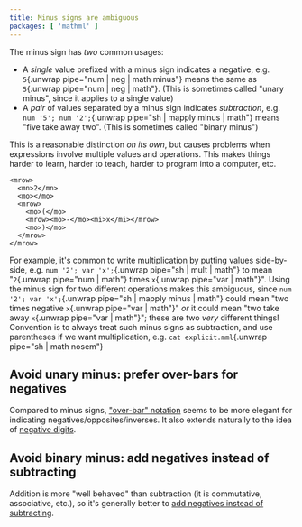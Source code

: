 ```yaml
---
title: Minus signs are ambiguous
packages: [ 'mathml' ]
---
```


The minus sign has *two* common usages:

 - A *single* value prefixed with a minus sign indicates a negative, e.g.
   `5`{.unwrap pipe="num | neg | math minus"}
   means the same as `5`{.unwrap pipe="num | neg | math"}. (This is sometimes
   called "unary minus", since it applies to a single value)
 - A *pair* of values separated by a minus sign indicates *subtraction*, e.g.
   `num '5'; num '2';`{.unwrap pipe="sh | mapply minus | math"} means "five take
   away two". (This is sometimes called "binary minus")

This is a reasonable distinction *on its own*, but causes problems when
expressions involve multiple values and operations. This makes things harder to
learn, harder to teach, harder to program into a computer, etc.

```{pipe="cat > explicit.mml"}
<mrow>
  <mn>2</mn>
  <mo>⁢</mo>
  <mrow>
    <mo>(</mo>
    <mrow><mo>-</mo><mi>x</mi></mrow>
    <mo>)</mo>
  </mrow>
</mrow>
```

For example, it's common to write multiplication by putting values side-by-side,
e.g. `num '2'; var 'x';`{.unwrap pipe="sh | mult | math"} to mean
"`2`{.unwrap pipe="num | math"} times `x`{.unwrap pipe="var | math"}". Using the
minus sign for two different operations makes this ambiguous, since
`num '2'; var 'x';`{.unwrap pipe="sh | mapply minus | math"} could mean "two
times negative `x`{.unwrap pipe="var | math"}" *or* it could mean "two take
away `x`{.unwrap pipe="var | math"}"; these are two *very* different things!
Convention is to always treat such minus signs as subtraction, and use
parentheses if we want multiplication, e.g.
`cat explicit.mml`{.unwrap pipe="sh | math nosem"}

## Avoid unary minus: prefer over-bars for negatives ##

Compared to minus signs, ["over-bar" notation](negative_bar_notation.html) seems
to be more elegant for indicating negatives/opposites/inverses. It also extends
naturally to the idea of [negative digits](negative_digits.html).

## Avoid binary minus: add negatives instead of subtracting ##

Addition is more "well behaved" than subtraction (it is commutative,
associative, etc.), so it's generally better to
[add negatives instead of subtracting](subtraction.html).
